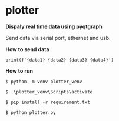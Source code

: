 # plotter
**Dispaly real time data using pyqtgraph**

Send data via serial port, ethernet and usb.


**How to send data**

`print(f'{data1} {data2} {data3} {data4}')`


**How to run**

`$ python -m venv plotter_venv`

`$ .\plotter_venv\Scripts\activate`

`$ pip install -r requirement.txt`

`$ python plotter.py`

